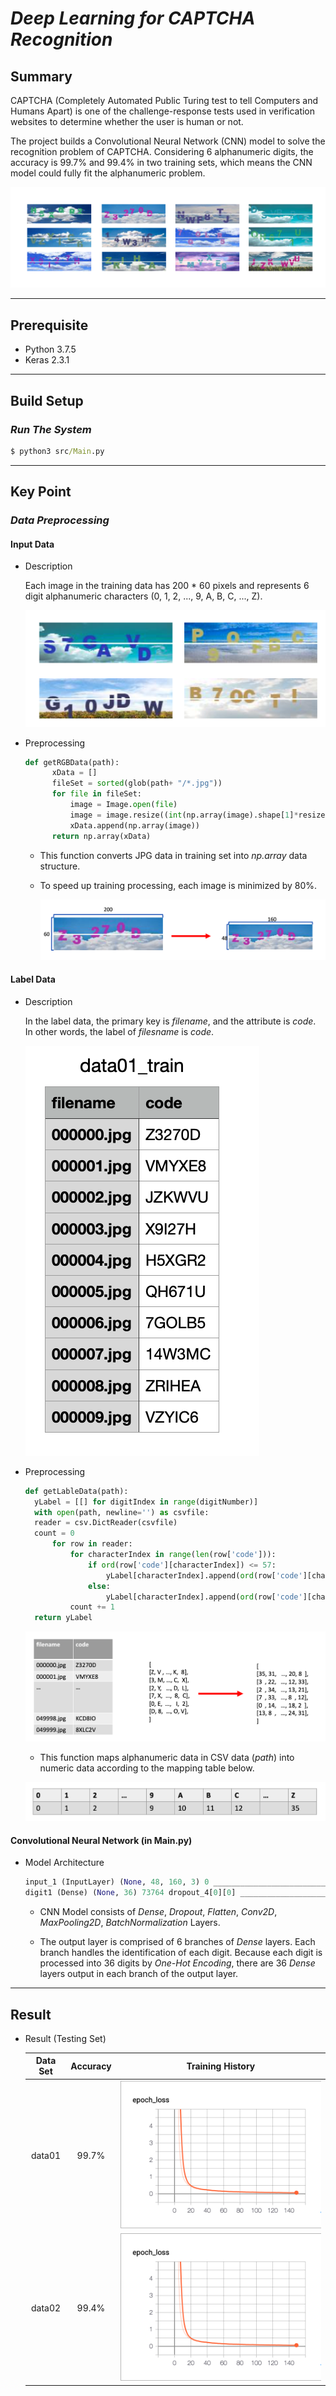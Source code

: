 # ***Deep Learning for CAPTCHA Recognition***

## Summary

  CAPTCHA (Completely Automated Public Turing test to tell Computers and Humans Apart) is one of the challenge-response tests used in verification websites to determine whether the user is human or not.

  The project builds a Convolutional Neural Network (CNN) model to solve the recognition problem of CAPTCHA. Considering 6 alphanumeric digits, the accuracy is 99.7% and 99.4% in two training sets, which means the CNN model could fully fit the alphanumeric problem.

 ![gui](image/summary.png)

***

## Prerequisite

+ Python 3.7.5
+ Keras 2.3.1

***

## Build Setup

### *Run The System*

```cmd
$ python3 src/Main.py
```

***

## Key Point

### *Data Preprocessing*

#### Input Data

+ Description

  Each image in the training data has 200 * 60 pixels and represents 6 digit alphanumeric characters (0, 1, 2, ..., 9, A, B, C, ..., Z).

  ![input](image/Preprocessing04.png)

+ Preprocessing

  ```python
  def getRGBData(path):
        xData = []
        fileSet = sorted(glob(path+ "/*.jpg"))
        for file in fileSet:
            image = Image.open(file)
            image = image.resize((int(np.array(image).shape[1]*resizeRate),int(np.array(image).shape[0]*resizeRate)))
            xData.append(np.array(image))
        return np.array(xData)
  ```

  + This function converts JPG data in training set into *np.array* data structure.

  + To speed up training processing, each image is minimized by 80%.

    ![input](image/Preprocessing01.png)

#### Label Data

+ Description
  
  In the label data, the primary key is *filename*, and the attribute is *code*. In other words, the label of *filesname* is *code*.

  ![input](image/Preprocessing05.png)

+ Preprocessing

  ```python
  def getLableData(path):
    yLabel = [[] for digitIndex in range(digitNumber)]
    with open(path, newline='') as csvfile:
    reader = csv.DictReader(csvfile)
    count = 0
        for row in reader:
            for characterIndex in range(len(row['code'])):
                if ord(row['code'][characterIndex]) <= 57:
                    yLabel[characterIndex].append(ord(row['code'][characterIndex])-48)
                else:
                    yLabel[characterIndex].append(ord(row['code'][characterIndex])-65+10)
            count += 1
    return yLabel
  ```

  ![input](image/Preprocessing02.png)

  + This function maps alphanumeric data in CSV data (*path*) into numeric data according to the mapping table below.

  ![input](image/Preprocessing03.png)

#### Convolutional Neural Network (in Main.py)

+ Model Architecture

    ```python
    input_1 (InputLayer) (None, 48, 160, 3) 0 __________________________________________________________________________________________________ conv_1_1 (Conv2D) (None, 48, 160, 32) 896 input_1[0][0] __________________________________________________________________________________________________ conv_1_2 (Conv2D) (None, 46, 158, 32) 9248 conv_1_1[0][0] __________________________________________________________________________________________________ batch_normalization_1 (BatchNor (None, 46, 158, 32) 128 conv_1_2[0][0] __________________________________________________________________________________________________ max_pooling2d_1 (MaxPooling2D) (None, 23, 79, 32) 0 batch_normalization_1[0][0] __________________________________________________________________________________________________ dropout_1 (Dropout) (None, 23, 79, 32) 0 max_pooling2d_1[0][0] __________________________________________________________________________________________________ conv_2_1 (Conv2D) (None, 23, 79, 64) 18496 dropout_1[0][0] __________________________________________________________________________________________________ conv_2_2 (Conv2D) (None, 21, 77, 64) 36928 conv_2_1[0][0] __________________________________________________________________________________________________ batch_normalization_2 (BatchNor (None, 21, 77, 64) 256 conv_2_2[0][0] __________________________________________________________________________________________________ max_pooling2d_2 (MaxPooling2D) (None, 10, 38, 64) 0 batch_normalization_2[0][0] __________________________________________________________________________________________________ dropout_2 (Dropout) (None, 10, 38, 64) 0 max_pooling2d_2[0][0] __________________________________________________________________________________________________ conv_3_1 (Conv2D) (None, 10, 38, 128) 73856 dropout_2[0][0] __________________________________________________________________________________________________ conv_3_2 (Conv2D) (None, 8, 36, 128) 147584 conv_3_1[0][0] __________________________________________________________________________________________________ batch_normalization_3 (BatchNor (None, 8, 36, 128) 512 conv_3_2[0][0] __________________________________________________________________________________________________ max_pooling2d_3 (MaxPooling2D) (None, 4, 18, 128) 0 batch_normalization_3[0][0] __________________________________________________________________________________________________ dropout_3 (Dropout) (None, 4, 18, 128) 0 max_pooling2d_3[0][0] __________________________________________________________________________________________________ conv_4_1 (Conv2D) (None, 2, 16, 256) 295168 dropout_3[0][0] __________________________________________________________________________________________________ batch_normalization_4 (BatchNor (None, 2, 16, 256) 1024 conv_4_1[0][0] __________________________________________________________________________________________________ max_pooling2d_4 (MaxPooling2D) (None, 1, 8, 256) 0 batch_normalization_4[0][0] __________________________________________________________________________________________________ flatten_1 (Flatten) (None, 2048) 0 max_pooling2d_4[0][0] __________________________________________________________________________________________________ dropout_4 (Dropout) (None, 2048) 0 flatten_1[0][0] __________________________________________________________________________________________________
    digit1 (Dense) (None, 36) 73764 dropout_4[0][0] ___________________________________________________________________________________ digit2 (Dense) (None, 36) 73764 dropout_4[0][0] ___________________________________________________________________________________ digit3 (Dense) (None, 36) 73764 dropout_4[0][0] ___________________________________________________________________________________ digit4 (Dense) (None, 36) 73764 dropout_4[0][0] ___________________________________________________________________________________ digit5 (Dense) (None, 36) 73764 dropout_4[0][0] ___________________________________________________________________________________ digit6 (Dense) (None, 36) 73764 dropout_4[0][0]

    ```

  + CNN Model consists of *Dense*, *Dropout*, *Flatten*, *Conv2D*, *MaxPooling2D*, *BatchNormalization* Layers.

  + The output layer is comprised of 6 branches of *Dense* layers. Each branch handles the identification of each digit. Because each digit is processed into 36 digits by *One-Hot Encoding*, there are 36 *Dense* layers output in each branch of the output layer.

***

## Result

+ Result (Testing Set)

    | Data Set | Accuracy  | Training History |
    | :-------: | :--------: | :--------: |
    | data01 | 99.7% | ![result](image/data01_result.png) |
    | data02 | 99.4% | ![result](image/data02_result.png) |
